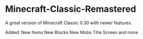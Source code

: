 # Minecraft-Classic-Remastered
A great version of Minecraft Classic 0.30 with newer features.

Added:
New Items
New Blocks
New Mobs
Title Screen
and more
